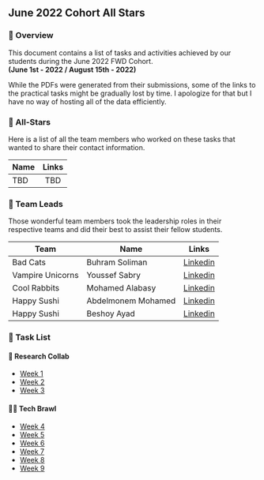 ## June 2022 Cohort All Stars

### 📖 Overview

This document contains a list of tasks and activities achieved by our students during the June 2022 FWD Cohort.  
**(June 1st - 2022 / August 15th - 2022)**

While the PDFs were generated from their submissions, some of the links to the practical tasks might be gradually lost by time. I apologize for that but I have no way of hosting all of the data efficiently.

### 🌟 All-Stars

Here is a list of all the team members who worked on these tasks that wanted to share their contact information.

| Name | Links |
| ---- | :---: |
| TBD  |  TBD  |

### 👑 Team Leads

Those wonderful team members took the leadership roles in their respective teams and did their best to assist their fellow students.

| Team             | Name               |                                 Links                                  |
| ---------------- | ------------------ | :--------------------------------------------------------------------: |
| Bad Cats         | Buhram Soliman     |            [Linkedin](https://www.linkedin.com/in/burham/)             |
| Vampire Unicorns | Youssef Sabry      |         [Linkedin](https://www.linkedin.com/in/youssef-sabry/)         |
| Cool Rabbits     | Mohamed Alabasy    |        [Linkedin](https://www.linkedin.com/in/mohamed-alabasy/)        |
| Happy Sushi      | Abdelmonem Mohamed | [Linkedin](https://www.linkedin.com/in/abdelmonem-darweesh-92a89010a/) |
| Happy Sushi      | Beshoy Ayad        |          [Linkedin](https://www.linkedin.com/in/beshoy-ayad/)          |

### 📝 Task List

#### 🤝 Research Collab

- [Week 1](Week%201/)
- [Week 2](Week%202/)
- [Week 3](Week%203/)

#### 🤜🤛 Tech Brawl

- [Week 4](Week%204/)
- [Week 5](Week%205/)
- [Week 6](Week%206/)
- [Week 7](Week%207/)
- [Week 8](Week%208/)
- [Week 9](Week%209/)
